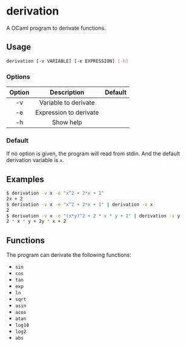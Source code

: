 # derivation

A OCaml program to derivate functions.

## Usage

```sh
derivation [-v VARIABLE] [-e EXPRESSION] [-h]
```

### Options

| Option | Description | Default |
| :----: | :---------: | :-----: |
| -v     | Variable to derivate |
| -e     | Expression to derivate |
| -h     | Show help |

### Default

If no option is given, the program will read from stdin. And the default derivation variable is `x`.

## Examples

```sh
$ derivation -v x -e "x^2 + 2*x + 1"
2x + 2
$ derivation -v x -e "x^2 + 2*x + 1" | derivation -v x
2
$ derivation -v x -e "(x*y)^2 + 2 * x * y + 1" | derivation -v y
2 * x * y + 2y * x + 2
```

## Functions

The program can derivate the following functions:

- `sin`
- `cos`
- `tan`
- `exp`
- `ln`
- `sqrt`
- `asin`
- `acos`
- `atan`
- `log10`
- `log2`
- `abs`
